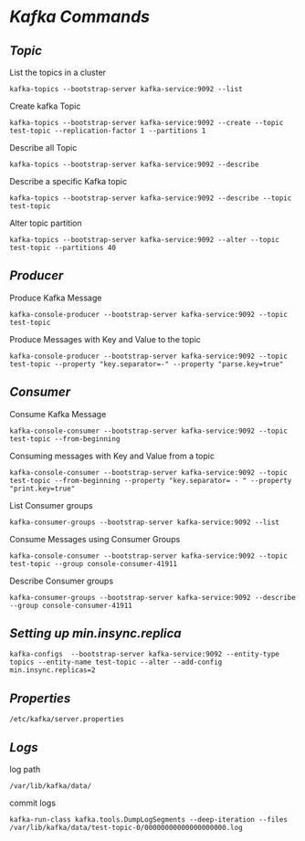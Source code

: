 # _Kafka Commands_
## _Topic_

List the topics in a cluster
```
kafka-topics --bootstrap-server kafka-service:9092 --list
```
Create kafka Topic
```
kafka-topics --bootstrap-server kafka-service:9092 --create --topic test-topic --replication-factor 1 --partitions 1
```
Describe all Topic
```
kafka-topics --bootstrap-server kafka-service:9092 --describe
```
Describe a specific Kafka topic
```
kafka-topics --bootstrap-server kafka-service:9092 --describe --topic test-topic
```
Alter topic partition
```
kafka-topics --bootstrap-server kafka-service:9092 --alter --topic test-topic --partitions 40
```

## _Producer_
Produce Kafka Message
```
kafka-console-producer --bootstrap-server kafka-service:9092 --topic test-topic
```
Produce Messages with Key and Value to the topic
```
kafka-console-producer --bootstrap-server kafka-service:9092 --topic test-topic --property "key.separator=-" --property "parse.key=true"
```
## _Consumer_
Consume Kafka Message
```
kafka-console-consumer --bootstrap-server kafka-service:9092 --topic test-topic --from-beginning
```
Consuming messages with Key and Value from a topic
```
kafka-console-consumer --bootstrap-server kafka-service:9092 --topic test-topic --from-beginning --property "key.separator= - " --property "print.key=true"
```
List Consumer groups
```
kafka-consumer-groups --bootstrap-server kafka-service:9092 --list
```
Consume Messages using Consumer Groups
```
kafka-console-consumer --bootstrap-server kafka-service:9092 --topic test-topic --group console-consumer-41911
```
Describe Consumer groups
```
kafka-consumer-groups --bootstrap-server kafka-service:9092 --describe --group console-consumer-41911
```

## _Setting up min.insync.replica_
```
kafka-configs  --bootstrap-server kafka-service:9092 --entity-type topics --entity-name test-topic --alter --add-config min.insync.replicas=2
```

## _Properties_
```
/etc/kafka/server.properties
```
## _Logs_
log path
```
/var/lib/kafka/data/
```

commit logs
```
kafka-run-class kafka.tools.DumpLogSegments --deep-iteration --files /var/lib/kafka/data/test-topic-0/00000000000000000000.log

```
